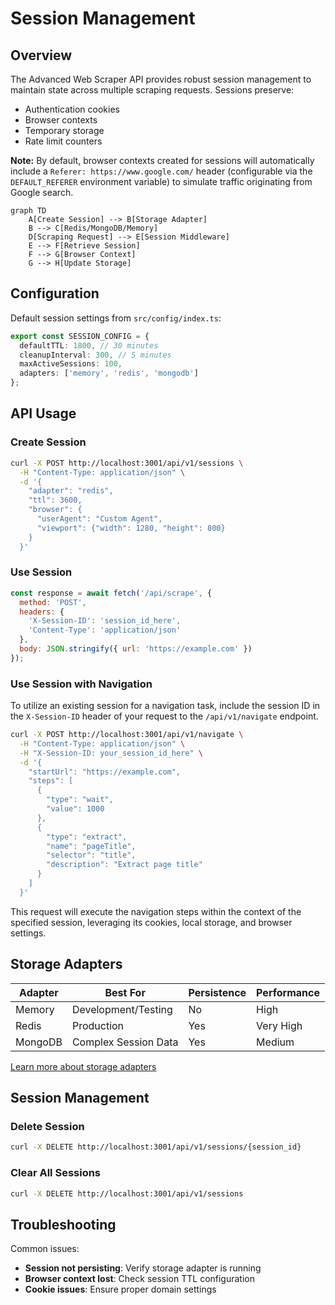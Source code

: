 # Session Management

## Overview
The Advanced Web Scraper API provides robust session management to maintain state across multiple scraping requests. Sessions preserve:
- Authentication cookies
- Browser contexts
- Temporary storage
- Rate limit counters

**Note:** By default, browser contexts created for sessions will automatically include a `Referer: https://www.google.com/` header (configurable via the `DEFAULT_REFERER` environment variable) to simulate traffic originating from Google search.

```mermaid
graph TD
    A[Create Session] --> B[Storage Adapter]
    B --> C[Redis/MongoDB/Memory]
    D[Scraping Request] --> E[Session Middleware]
    E --> F[Retrieve Session]
    F --> G[Browser Context]
    G --> H[Update Storage]
```

## Configuration
Default session settings from `src/config/index.ts`:
```typescript
export const SESSION_CONFIG = {
  defaultTTL: 1800, // 30 minutes
  cleanupInterval: 300, // 5 minutes
  maxActiveSessions: 100,
  adapters: ['memory', 'redis', 'mongodb']
};
```

## API Usage

### Create Session
```bash
curl -X POST http://localhost:3001/api/v1/sessions \
  -H "Content-Type: application/json" \
  -d '{
    "adapter": "redis",
    "ttl": 3600,
    "browser": {
      "userAgent": "Custom Agent",
      "viewport": {"width": 1280, "height": 800}
    }
  }'
```

### Use Session
```javascript
const response = await fetch('/api/scrape', {
  method: 'POST',
  headers: {
    'X-Session-ID': 'session_id_here',
    'Content-Type': 'application/json'
  },
  body: JSON.stringify({ url: 'https://example.com' })
});
```

### Use Session with Navigation
To utilize an existing session for a navigation task, include the session ID in the `X-Session-ID` header of your request to the `/api/v1/navigate` endpoint.

```bash
curl -X POST http://localhost:3001/api/v1/navigate \
  -H "Content-Type: application/json" \
  -H "X-Session-ID: your_session_id_here" \
  -d '{
    "startUrl": "https://example.com",
    "steps": [
      {
        "type": "wait",
        "value": 1000
      },
      {
        "type": "extract",
        "name": "pageTitle",
        "selector": "title",
        "description": "Extract page title"
      }
    ]
  }'
```

This request will execute the navigation steps within the context of the specified session, leveraging its cookies, local storage, and browser settings.

## Storage Adapters
| Adapter   | Best For              | Persistence | Performance |
|-----------|-----------------------|-------------|-------------|
| Memory    | Development/Testing   | No          | High        |
| Redis     | Production            | Yes         | Very High   |
| MongoDB   | Complex Session Data  | Yes         | Medium      |

[Learn more about storage adapters](./storage-adapters.md)

## Session Management

### Delete Session
```bash
curl -X DELETE http://localhost:3001/api/v1/sessions/{session_id}
```

### Clear All Sessions
```bash
curl -X DELETE http://localhost:3001/api/v1/sessions
```

## Troubleshooting
Common issues:
- **Session not persisting**: Verify storage adapter is running
- **Browser context lost**: Check session TTL configuration
- **Cookie issues**: Ensure proper domain settings
